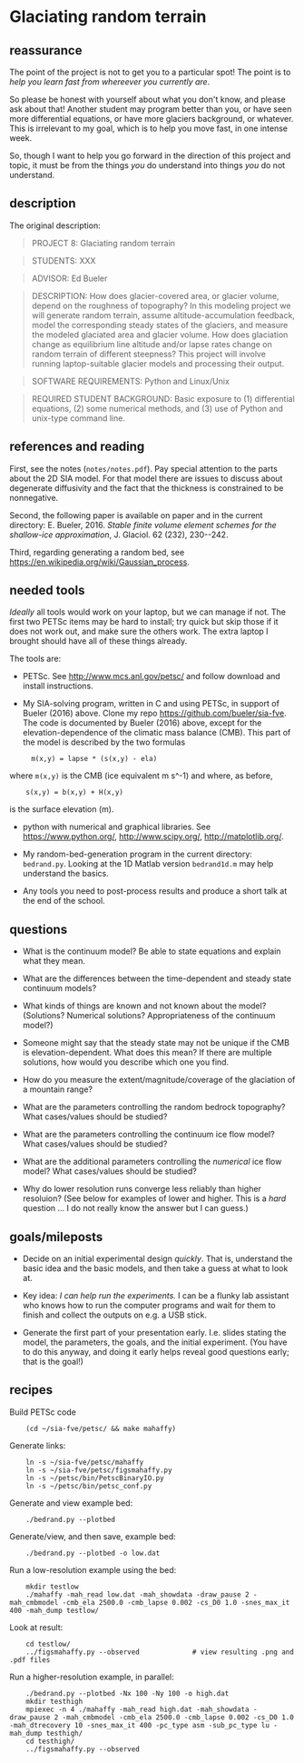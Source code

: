 
Glaciating random terrain
=========================


reassurance
-----------

The point of the project is not to get you to a particular spot!  The point is to _help you learn fast from whereever you currently are_.

So please be honest with yourself about what you don't know, and please ask about that!  Another student may program better than you, or have seen more differential equations, or have more glaciers background, or whatever.  This is irrelevant to my goal, which is to help you move fast, in one intense week.

So, though I want to help you go forward in the direction of this project and topic, it must be from the things _you_ do understand into things _you_ do not understand.


description
-----------

The original description:

> PROJECT 8: Glaciating random terrain

> STUDENTS: XXX

> ADVISOR: Ed Bueler

> DESCRIPTION: How does glacier-covered area, or glacier volume, depend on the roughness of topography?  In this modeling project we will generate random terrain, assume altitude-accumulation feedback, model the corresponding steady states of the glaciers, and measure the modeled glaciated area and glacier volume.  How does glaciation change as equilibrium line altitude and/or lapse rates change on random terrain of different steepness?  This project will involve running laptop-suitable glacier models and processing their output.

> SOFTWARE REQUIREMENTS: Python and Linux/Unix

> REQUIRED STUDENT BACKGROUND: Basic exposure to (1) differential equations, (2) some numerical methods, and (3) use of Python and unix-type command line.


references and reading
----------------------

First, see the notes (`notes/notes.pdf`).  Pay special attention to the parts about the 2D SIA model.  For that model there are issues to discuss about degenerate diffusivity and the fact that the thickness is constrained to be nonnegative.

Second, the following paper is available on paper and in the current directory: E. Bueler, 2016.  _Stable finite volume element schemes for the shallow-ice approximation_, J. Glaciol. 62 (232), 230--242.

Third, regarding generating a random bed, see https://en.wikipedia.org/wiki/Gaussian_process.


needed tools
------------

_Ideally_ all tools would work on your laptop, but we can manage if not.  The first two PETSc items may be hard to install; try quick but skip those if it does not work out, and make sure the others work.  The extra laptop I brought should have all of these things already.

The tools are:

* PETSc.  See http://www.mcs.anl.gov/petsc/ and follow download and install instructions.

* My SIA-solving program, written in C and using PETSc, in support of Bueler (2016) above.  Clone my repo https://github.com/bueler/sia-fve.  The code is documented by Bueler (2016) above, except for the elevation-dependence of the climatic mass balance (CMB).  This part of the model is described by the two formulas

        m(x,y) = lapse * (s(x,y) - ela)

where `m(x,y)` is the CMB (ice equivalent m s^-1) and where, as before,

        s(x,y) = b(x,y) + H(x,y)

is the surface elevation (m).

* python with numerical and graphical libraries.  See https://www.python.org/, http://www.scipy.org/, http://matplotlib.org/.

* My random-bed-generation program in the current directory: `bedrand.py`.  Looking at the 1D Matlab version `bedrand1d.m` may help understand the basics.

* Any tools you need to post-process results and produce a short talk at the end of the school.


questions
---------

* What is the continuum model?  Be able to state equations and explain what they mean.

* What are the differences between the time-dependent and steady state continuum models?

* What kinds of things are known and not known about the model?  (Solutions?  Numerical solutions?  Appropriateness of the continuum model?)

* Someone might say that the steady state may not be unique if the CMB is elevation-dependent.  What does this mean?  If there are multiple solutions, how would you describe which one you find.

* How do you measure the extent/magnitude/coverage of the glaciation of a mountain range?

* What are the parameters controlling the random bedrock topography?  What cases/values should be studied?

* What are the parameters controlling the continuum ice flow model?  What cases/values should be studied?

* What are the additional parameters controlling the _numerical_ ice flow model?  What cases/values should be studied?

* Why do lower resolution runs converge less reliably than higher resoluion?  (See below for examples of lower and higher.  This is a _hard_ question ... I do not really know the answer but I can guess.)


goals/mileposts
---------------

* Decide on an initial experimental design _quickly_.  That is, understand the basic idea and the basic models, and then take a guess at what to look at.

* Key idea: _I can help run the experiments._  I can be a flunky lab assistant who knows how to run the computer programs and wait for them to finish and collect the outputs on e.g. a USB stick.

* Generate the first part of your presentation early.  I.e. slides stating the model, the parameters, the goals, and the initial experiment.  (You have to do this anyway, and doing it early helps reveal good questions early; that is the goal!)


recipes
-------

Build PETSc code

        (cd ~/sia-fve/petsc/ && make mahaffy)

Generate links:

        ln -s ~/sia-fve/petsc/mahaffy
        ln -s ~/sia-fve/petsc/figsmahaffy.py
        ln -s ~/petsc/bin/PetscBinaryIO.py
        ln -s ~/petsc/bin/petsc_conf.py

Generate and view example bed:

        ./bedrand.py --plotbed

Generate/view, and then save, example bed:

        ./bedrand.py --plotbed -o low.dat

Run a low-resolution example using the bed:

        mkdir testlow
        ./mahaffy -mah_read low.dat -mah_showdata -draw_pause 2 -mah_cmbmodel -cmb_ela 2500.0 -cmb_lapse 0.002 -cs_D0 1.0 -snes_max_it 400 -mah_dump testlow/

Look at result:

        cd testlow/
        ../figsmahaffy.py --observed             # view resulting .png and .pdf files

Run a higher-resolution example, in parallel:

        ./bedrand.py --plotbed -Nx 100 -Ny 100 -o high.dat
        mkdir testhigh
        mpiexec -n 4 ./mahaffy -mah_read high.dat -mah_showdata -draw_pause 2 -mah_cmbmodel -cmb_ela 2500.0 -cmb_lapse 0.002 -cs_D0 1.0 -mah_dtrecovery 10 -snes_max_it 400 -pc_type asm -sub_pc_type lu -mah_dump testhigh/
        cd testhigh/
        ../figsmahaffy.py --observed

